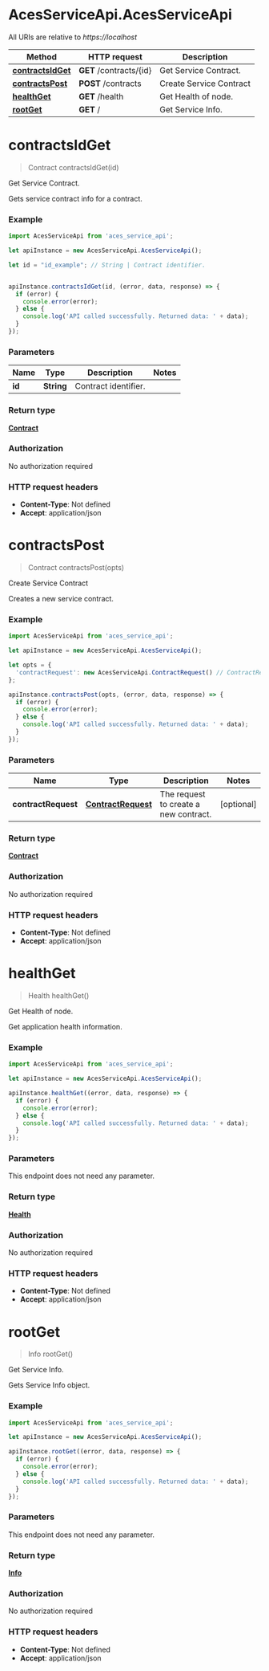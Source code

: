 # AcesServiceApi.AcesServiceApi

All URIs are relative to *https://localhost*

Method | HTTP request | Description
------------- | ------------- | -------------
[**contractsIdGet**](AcesServiceApi.md#contractsIdGet) | **GET** /contracts/{id} | Get Service Contract.
[**contractsPost**](AcesServiceApi.md#contractsPost) | **POST** /contracts | Create Service Contract
[**healthGet**](AcesServiceApi.md#healthGet) | **GET** /health | Get Health of node.
[**rootGet**](AcesServiceApi.md#rootGet) | **GET** / | Get Service Info.


<a name="contractsIdGet"></a>
# **contractsIdGet**
> Contract contractsIdGet(id)

Get Service Contract.

Gets service contract info for a contract.

### Example
```javascript
import AcesServiceApi from 'aces_service_api';

let apiInstance = new AcesServiceApi.AcesServiceApi();

let id = "id_example"; // String | Contract identifier.


apiInstance.contractsIdGet(id, (error, data, response) => {
  if (error) {
    console.error(error);
  } else {
    console.log('API called successfully. Returned data: ' + data);
  }
});
```

### Parameters

Name | Type | Description  | Notes
------------- | ------------- | ------------- | -------------
 **id** | **String**| Contract identifier. | 

### Return type

[**Contract**](Contract.md)

### Authorization

No authorization required

### HTTP request headers

 - **Content-Type**: Not defined
 - **Accept**: application/json

<a name="contractsPost"></a>
# **contractsPost**
> Contract contractsPost(opts)

Create Service Contract

Creates a new service contract.

### Example
```javascript
import AcesServiceApi from 'aces_service_api';

let apiInstance = new AcesServiceApi.AcesServiceApi();

let opts = { 
  'contractRequest': new AcesServiceApi.ContractRequest() // ContractRequest | The request to create a new contract.
};

apiInstance.contractsPost(opts, (error, data, response) => {
  if (error) {
    console.error(error);
  } else {
    console.log('API called successfully. Returned data: ' + data);
  }
});
```

### Parameters

Name | Type | Description  | Notes
------------- | ------------- | ------------- | -------------
 **contractRequest** | [**ContractRequest**](ContractRequest.md)| The request to create a new contract. | [optional] 

### Return type

[**Contract**](Contract.md)

### Authorization

No authorization required

### HTTP request headers

 - **Content-Type**: Not defined
 - **Accept**: application/json

<a name="healthGet"></a>
# **healthGet**
> Health healthGet()

Get Health of node.

Get application health information.

### Example
```javascript
import AcesServiceApi from 'aces_service_api';

let apiInstance = new AcesServiceApi.AcesServiceApi();

apiInstance.healthGet((error, data, response) => {
  if (error) {
    console.error(error);
  } else {
    console.log('API called successfully. Returned data: ' + data);
  }
});
```

### Parameters
This endpoint does not need any parameter.

### Return type

[**Health**](Health.md)

### Authorization

No authorization required

### HTTP request headers

 - **Content-Type**: Not defined
 - **Accept**: application/json

<a name="rootGet"></a>
# **rootGet**
> Info rootGet()

Get Service Info.

Gets Service Info object.

### Example
```javascript
import AcesServiceApi from 'aces_service_api';

let apiInstance = new AcesServiceApi.AcesServiceApi();

apiInstance.rootGet((error, data, response) => {
  if (error) {
    console.error(error);
  } else {
    console.log('API called successfully. Returned data: ' + data);
  }
});
```

### Parameters
This endpoint does not need any parameter.

### Return type

[**Info**](Info.md)

### Authorization

No authorization required

### HTTP request headers

 - **Content-Type**: Not defined
 - **Accept**: application/json


